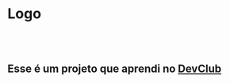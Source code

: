 <h1> Logo </h1>
<br>
<br>
<h2> Esse é um projeto que aprendi no <a href="https://rodolfomori.com.br/devclub/"> DevClub</a></h2>

